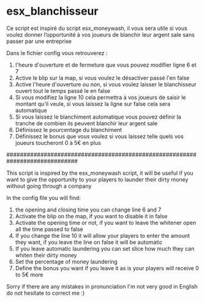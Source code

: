 # esx_blanchisseur

Ce script est inspiré du script esx_moneywash, il vous sera utile si vous voulez donner l’opportunité à vos joueurs de blanchir leur argent sale sans passer par une entreprise

Dans le fichier config vous retrouverez :
1. l'heure d'ouverture et de fermeture que vous pouvez modifier ligne 6 et 7
2. Active le blip sur la map, si vous voulez le désactiver passé l'en false
3. Active l'heure d'ouverture ou non, si vous voulez laisser le blanchisseur ouvert tout le temps passé le en false
4. Si vous modifiez la ligne 10 cela permettra à vos joueurs de saisir le montant qu'il veule, si vous laissez la ligne sur false cela sera automatique
5. Si vous laissez le blanchiment automatique vous pouvez définir la tranche de combien ils peuvent blanchir leur argent sale
6. Définissez le pourcentage du blanchiment
7. Définissez le bonus que vous voulez si vous laissez telle quels vos joueurs toucheront 0 à 5€ en plus

#############################################################################


This script is inspired by the esx_moneywash script, it will be useful if you want to give the opportunity to your players to launder their dirty money without going through a company


In the config file you will find:
1. the opening and closing time you can change line 6 and 7
2. Activate the blip on the map, if you want to disable it in false
3. Activate the opening time or not, if you want to leave the whitener open all the time passed to false
4. If you change the line 10 it will allow your players to enter the amount they want, if you leave the line on false it will be automatic
5. If you leave automatic laundering you can set slice how much they can whiten their dirty money
6. Set the percentage of money laundering
7. Define the bonus you want if you leave it as is your players will receive 0 to 5€ more

Sorry if there are any mistakes in pronunciation I'm not very good in English do not hesitate to correct me :)
